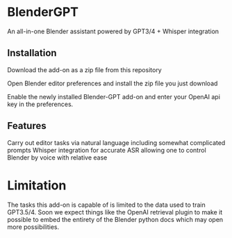 # BlenderGPT
An all-in-one Blender assistant powered by GPT3/4 + Whisper integration

## Installation

Download the add-on as a zip file from this repository

Open Blender editor preferences and install the zip file you just download

Enable the newly installed Blender-GPT add-on and enter your OpenAI api key in the preferences.

## Features

Carry out editor tasks via natural language including somewhat complicated prompts
Whisper integration for accurate ASR allowing one to control Blender by voice with relative ease

# Limitation

The tasks this add-on is capable of is limited to the data used to train GPT3.5/4.  Soon we expect things like the OpenAI retrieval plugin to make it possible to embed the entirety of the Blender python docs which may open more possibilities.

